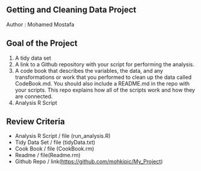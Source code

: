 ## Getting and Cleaning Data Project
Author : Mohamed Mostafa

## Goal of the Project
 1. A tidy data set
 2. A link to a Github repository with your script for performing the analysis.
 3. A code book that describes the variables, the data, and any transformations or work that you performed to clean up the data called CodeBook.md. You should also include a README.md in the repo with your scripts. This repo explains how all of the scripts work and how they are connected.
 4. Analysis R Script
 
## Review Criteria
  - Analysis R Script / file (run_analysis.R)
  - Tidy Data Set / file (tidyData.txt)
  - Cook Book / file (CookBook.rm)
  - Readme / file(Readme.rm)
  - Github Repo / link(https://github.com/mohkipic/My_Project)
